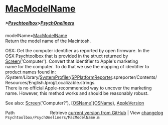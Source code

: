 # [MacModelName](MacModelName)
##### >[Psychtoolbox](Psychtoolbox)>[PsychOneliners](PsychOneliners)

modelName=[MacModelName](MacModelName)  
Return the model name of the Macintosh.   
  
OSX: Get the computer identifier as reported by open firmware.  In the  
OSX Psychtoolbox that is provided in the struct returned by  
[Screen](Screen)('Computer'). Convert that identifier to Apple's marketing  
name for the computer.  To do that we use the mapping of identifier to  
product names found in:  
/System/Library/[SystemProfiler](SystemProfiler)/[SPPlatformReporter](SPPlatformReporter).spreporter/Contents/  
 Resources/English.lproj/Localizable.strings.    
There is no official Apple-recommended way to uncover the marketing  
name. However, this method works and should be reasonably robust.  
  
See also: [Screen](Screen)('Computer?'), [[OSName](OSName)][(OSName)]((OSName)), [AppleVersion](AppleVersion)  




<div class="code_header" style="text-align:right;">
  <span style="float:left;">Path&nbsp;&nbsp;</span> <span class="counter">Retrieve <a href=
  "https://raw.github.com/Psychtoolbox-3/Psychtoolbox-3/beta/Psychtoolbox/PsychOneliners/MacModelName.m">current version from GitHub</a> | View <a href=
  "https://github.com/Psychtoolbox-3/Psychtoolbox-3/commits/beta/Psychtoolbox/PsychOneliners/MacModelName.m">changelog</a></span>
</div>
<div class="code">
  <code>Psychtoolbox/PsychOneliners/MacModelName.m</code>
</div>

